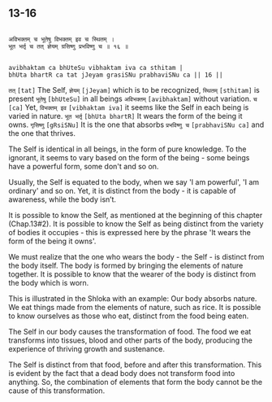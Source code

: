 ## 13-16


```shloka-sa

अविभक्तम् च भूतेषु विभक्तम् इव च स्थितम् ।
भूत भर्तृ च तत् ज्ञेयम् ग्रसिष्णु प्रभविष्णु च ॥ १६ ॥

```
```shloka-sa-hk

avibhaktam ca bhUteSu vibhaktam iva ca sthitam |
bhUta bhartR ca tat jJeyam grasiSNu prabhaviSNu ca || 16 ||

```
`तत्` `[tat]` The Self, `ज्ञेयम्` `[jJeyam]` which is to be recognized, `स्थितम्` `[sthitam]` is present `भूतेषु` `[bhUteSu]` in all beings `अविभक्तम्` `[avibhaktam]` without variation. `च` `[ca]` Yet, `विभक्तम् इव` `[vibhaktam iva]` it seems like the Self in each being is varied in nature. `भूत भर्तृ` `[bhUta bhartR]` It wears the form of the being it owns. `गृसिष्णु` `[gRsiSNu]` It is the one that absorbs `प्रभविष्णु च` `[prabhaviSNu ca]` and the one that thrives.



The Self is identical in all beings, in the form of pure knowledge. To the ignorant, it seems to vary based on the form of the being - some beings have a powerful form, some don't and so on. 

Usually, the Self is equated to the body, when we say 'I am powerful', 'I am ordinary' and so on. Yet, it is distinct from the body - it is capable of awareness, while the body isn’t.

It is possible to know the Self, as mentioned at the beginning of this chapter (Chap.13#2). It is possible to know the Self as being distinct from the variety of bodies it occupies - this is expressed here by the phrase 'It wears the form of the being it owns'. 

We must realize that the one who wears the body - the Self - is distinct from the body itself. The body is formed by bringing the elements of nature together. It is possible to know that the wearer of the body is distinct from the body which is worn. 

This is illustrated in the Shloka with an example: Our body absorbs nature. We eat things made from the elements of nature, such as rice. It is possible to know ourselves as those who eat, distinct from the food being eaten. 

The Self in our body causes the transformation of food. The food we eat transforms into tissues, blood and other parts of the body, producing the experience of thriving growth and sustenance. 

The Self is distinct from that food, before and after this transformation. This is evident by the fact that a dead body does not transform food into anything. So, the combination of elements that form the body cannot be the cause of this transformation.


